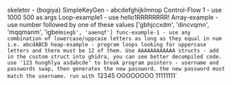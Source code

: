 skeletor - {bogiya}
SimpleKeyGen - abcdefghijklmnop
Control-Flow 1 - use 1000 500 as args
Loop-example1 - use hello1RRRRRRRR!
Array-example - use number followed by one of these values ['gbhjccxdm', 'dincvqmn', 'mqqmanm', 'igbei`miegb', 'aaenqf']
func-example-1 - use any combination of lowercase/uppcase letters as long as they equal in num i.e. abcdABCD
heap-example - program loops looking for uppercase letters and there must be 12 of them. Use AAAAAAAAAAAA
structs - add in the custom struct into ghidra, you can see better decompiled code. use '123 hunghlya asdabcde' to break program
pointers - username and passwords swap, then generates the new password. the new password must match the username. run with `12345 OOOOOOOO 11111111`
